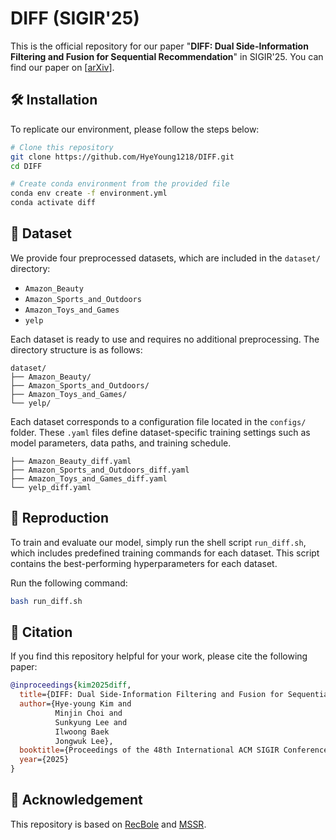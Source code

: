 # DIFF (SIGIR'25)
This is the official repository for our paper "**DIFF: Dual Side-Information Filtering and Fusion for Sequential Recommendation**" in SIGIR'25.
You can find our paper on [[arXiv](https://arxiv.org/abs/2505.13974)].

## 🛠️ Installation
To replicate our environment, please follow the steps below:
```bash
# Clone this repository
git clone https://github.com/HyeYoung1218/DIFF.git
cd DIFF

# Create conda environment from the provided file
conda env create -f environment.yml
conda activate diff
```

## 📁 Dataset
We provide four preprocessed datasets, which are included in the `dataset/` directory:

* `Amazon_Beauty`
* `Amazon_Sports_and_Outdoors`
* `Amazon_Toys_and_Games`
* `yelp`

Each dataset is ready to use and requires no additional preprocessing.
The directory structure is as follows:

```
dataset/
├── Amazon_Beauty/
├── Amazon_Sports_and_Outdoors/
├── Amazon_Toys_and_Games/
└── yelp/
```

Each dataset corresponds to a configuration file located in the `configs/` folder. These `.yaml` files define dataset-specific training settings such as model parameters, data paths, and training schedule.

```
├── Amazon_Beauty_diff.yaml
├── Amazon_Sports_and_Outdoors_diff.yaml
├── Amazon_Toys_and_Games_diff.yaml
└── yelp_diff.yaml
```

## 🚀 Reproduction
To train and evaluate our model, simply run the shell script `run_diff.sh`, which includes predefined training commands for each dataset. This script contains the best-performing hyperparameters for each dataset.

Run the following command:
```bash
bash run_diff.sh
```

## 📄 Citation
If you find this repository helpful for your work, please cite the following paper:

```bibtex
@inproceedings{kim2025diff,
  title={DIFF: Dual Side-Information Filtering and Fusion for Sequential Recommendation},
  author={Hye-young Kim and
          Minjin Choi and
          Sunkyung Lee and
          Ilwoong Baek
          Jongwuk Lee},
  booktitle={Proceedings of the 48th International ACM SIGIR Conference on Research and Development in Information Retrieval},
  year={2025}
}
```

## 🔗 Acknowledgement
This repository is based on [RecBole](https://github.com/RUCAIBox/RecBole) and [MSSR](https://github.com/xiaolLIN/MSSR?tab=readme-ov-file).
